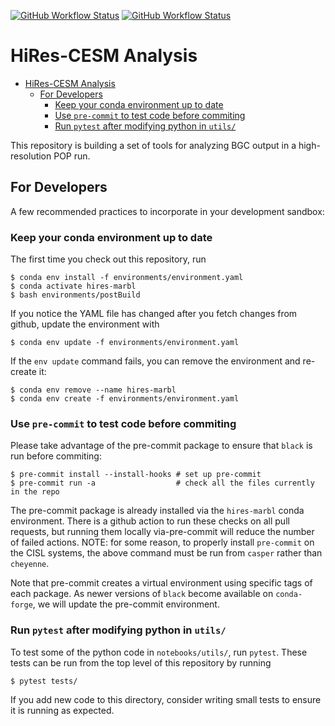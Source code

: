 
[![GitHub Workflow Status](https://img.shields.io/github/workflow/status/marbl-ecosys/HiRes-CESM-analysis/Continuous%20Integration?label=CI&logo=github&style=for-the-badge)](https://github.com/marbl-ecosys/HiRes-CESM-analysis/actions?query=workflow%3A%22Continuous+Integration%22)
[![GitHub Workflow Status](https://img.shields.io/github/workflow/status/marbl-ecosys/HiRes-CESM-analysis/Run%20all%20pre-commit%20checks%20one%20more%20time?label=code-style&style=for-the-badge)](https://github.com/marbl-ecosys/HiRes-CESM-analysis/actions?query=workflow%3A%22Run+all+pre-commit+checks+one+more+time%22)

# HiRes-CESM Analysis

- [HiRes-CESM Analysis](#hires-cesm-analysis)
  - [For Developers](#for-developers)
    - [Keep your conda environment up to date](#keep-your-conda-environment-up-to-date)
    - [Use `pre-commit` to test code before commiting](#use-pre-commit-to-test-code-before-commiting)
    - [Run `pytest` after modifying python in `utils/`](#run-pytest-after-modifying-python-in-utils)

This repository is building a set of tools for analyzing BGC output in a high-resolution POP run.

## For Developers

A few recommended practices to incorporate in your development sandbox:

### Keep your conda environment up to date

The first time you check out this repository, run

```
$ conda env install -f environments/environment.yaml
$ conda activate hires-marbl
$ bash environments/postBuild
```

If you notice the YAML file has changed after you fetch changes from github,
update the environment with

```
$ conda env update -f environments/environment.yaml
```

If the `env update` command fails, you can remove the environment and re-create it:

```
$ conda env remove --name hires-marbl
$ conda env create -f environments/environment.yaml
```

### Use `pre-commit` to test code before commiting

Please take advantage of the pre-commit package to ensure that `black` is run before commiting:

```
$ pre-commit install --install-hooks # set up pre-commit
$ pre-commit run -a                  # check all the files currently in the repo
```

The pre-commit package is already installed via the `hires-marbl` conda environment.
There is a github action to run these checks on all pull requests,
but running them locally via-pre-commit will reduce the number of failed actions.
NOTE: for some reason, to properly install `pre-commit` on the CISL systems,
the above command must be run from `casper` rather than `cheyenne`.

Note that pre-commit creates a virtual environment using specific tags of each package.
As newer versions of `black` become available on `conda-forge`, we will update the pre-commit environment.

### Run `pytest` after modifying python in `utils/`

To test some of the python code in `notebooks/utils/`, run `pytest`.
These tests can be run from the top level of this repository by running

```
$ pytest tests/
```

If you add new code to this directory,
consider writing small tests to ensure it is running as expected.
